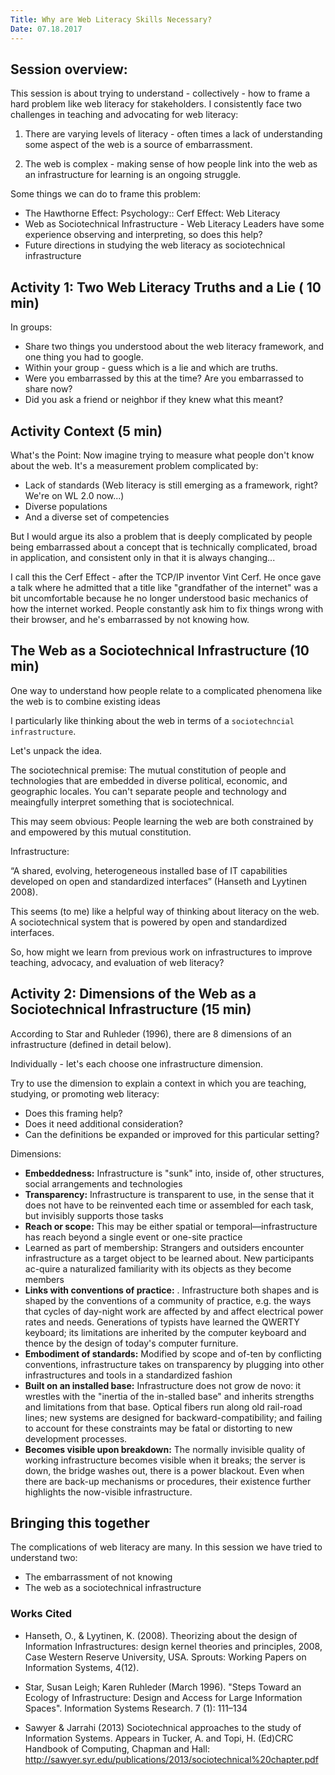 ```yaml
---
Title: Why are Web Literacy Skills Necessary? 
Date: 07.18.2017
---
```


## Session overview: 

This session is about trying to understand - collectively - how to frame a hard problem like web literacy for stakeholders. I consistently face two challenges in teaching and advocating for web literacy: 

1. There are varying levels of literacy - often times a lack of understanding some aspect of the web is a source of embarrassment. 

2. The web is complex -  making sense of how people link into the web as an infrastructure for learning is an ongoing struggle.  

Some things we can do to frame this problem: 

- The Hawthorne Effect: Psychology:: Cerf Effect: Web Literacy
- Web as Sociotechnical Infrastructure - Web Literacy Leaders have some experience observing and interpreting, so does this help? 
- Future directions in studying the web literacy as sociotechnical infrastructure 

## Activity 1: Two Web Literacy Truths and a Lie ( 10 min)
In groups:

- Share two things you understood about the web literacy framework, and one thing you had to google. 
- Within your group - guess which is a lie and which are truths. 
- Were you embarrassed by this at the time? Are you embarrassed to share now? 
- Did you ask a friend or neighbor if they knew what this meant? 


## Activity Context (5 min)
What's the Point: Now imagine trying to measure what people don't know about the web. It's a measurement problem complicated by:

- Lack of standards (Web literacy is still emerging as a framework, right? We're on WL 2.0 now...)
- Diverse populations
- And a diverse set of competencies

But I would argue its also a problem that is deeply complicated by people being embarrassed about a concept that is technically complicated, broad in application, and consistent only in that it is always changing... 

I call this the Cerf Effect - after the TCP/IP inventor Vint Cerf. He once gave a talk where he admitted that a title like "grandfather of the internet" was a bit uncomfortable because he no longer understood basic mechanics of how the internet worked. People constantly ask him to fix things wrong with their browser, and he's embarrassed by not knowing how. 

## The Web as a Sociotechnical Infrastructure (10 min)

One way to understand how people relate to a complicated phenomena like the web is to combine existing ideas  

I particularly like thinking about the web in terms of a `sociotechncial infrastructure`. 

Let's unpack the idea. 

The sociotechnical premise: The mutual constitution of people and technologies that are embedded in diverse political, economic, and geographic locales. You can't separate people and technology and meaingfully interpret something that is sociotechnical. 

This may seem obvious: People learning the web are both constrained by and empowered by this mutual constitution. 

Infrastructure: 

“A shared, evolving, heterogeneous installed base of IT capabilities developed on open and standardized interfaces” (Hanseth and Lyytinen 2008).

This seems (to me) like a helpful way of thinking about literacy on the web. A sociotechnical system that is powered by open and standardized interfaces. 

So, how might we learn from previous work on infrastructures to improve teaching, advocacy, and evaluation of web literacy?  

## Activity 2: Dimensions of the Web as a Sociotechnical Infrastructure (15 min)

According to Star and Ruhleder (1996), there are 8 dimensions of an infrastructure (defined in detail below). 

Individually - let's each choose one infrastructure dimension. 

Try to use the dimension to explain a context in which you are teaching, studying, or promoting web literacy: 

- Does this framing help? 
- Does it need additional consideration? 
- Can the definitions be expanded or improved for this particular setting? 


Dimensions: 		
- **Embeddedness:** Infrastructure  is "sunk"  into, inside of,  other  structures, social  arrangements  and  technologies
- **Transparency:** Infrastructure is transparent to use, in the  sense  that  it  does  not  have  to  be  reinvented  each time or assembled  for  each task, but  invisibly  supports those tasks
- **Reach or scope:** This  may  be  either  spatial  or  temporal—infrastructure  has  reach  beyond  a  single  event or one-site practice
- Learned as part of membership: Strangers  and  outsiders  encounter  infrastructure  as  a target  object  to be learned  about.  New  participants ac-quire  a  naturalized  familiarity  with  its  objects  as  they become members
- **Links with conventions of practice:** . Infrastructure  both shapes and  is shaped  by the conventions  of  a  community  of  practice,  e.g.  the  ways  that  cycles  of  day-night work  are  affected  by  and  affect  electrical  power  rates and  needs.  Generations   of  typists  have  learned  the QWERTY keyboard; its limitations are inherited  by the computer keyboard and thence by the design  of today's computer  furniture. 
- **Embodiment of standards:** Modified  by scope and of-ten  by  conflicting  conventions,  infrastructure  takes  on transparency by plugging into other infrastructures  and tools in a standardized  fashion 
- **Built on an installed base:** Infrastructure   does  not grow  de novo:  it  wrestles  with  the  "inertia  of  the  in-stalled  base"  and  inherits  strengths  and  limitations from   that  base.  Optical fibers  run  along  old  rail-road  lines;  new  systems  are  designed  for  backward-compatibility;  and  failing  to  account  for  these  constraints may be fatal  or distorting  to new  development processes.  
- **Becomes visible upon breakdown:**  The normally  invisible  quality  of  working  infrastructure  becomes  visible when  it breaks; the  server  is down,  the bridge  washes out,  there  is  a  power  blackout.  Even when there  are back-up mechanisms or procedures, their existence  further highlights the now-visible  infrastructure. 

## Bringing this together
The complications of web literacy are many. In this session we have tried to understand two: 

- The embarrassment of not knowing
- The web as a sociotechnical infrastructure 

### Works Cited 
- Hanseth, O., & Lyytinen, K. (2008). Theorizing about the design of Information Infrastructures: design kernel theories and principles, 2008, Case Western Reserve University, USA. Sprouts: Working Papers on Information Systems, 4(12).

- Star, Susan Leigh; Karen Ruhleder (March 1996). "Steps Toward an Ecology of Infrastructure: Design and Access for Large Information Spaces". Information Systems Research. 7 (1): 111–134 

- Sawyer & Jarrahi (2013) Sociotechnical approaches to the study of Information Systems. Appears in Tucker, A. and Topi, H. (Ed)CRC Handbook of Computing, Chapman and Hall: http://sawyer.syr.edu/publications/2013/sociotechnical%20chapter.pdf

